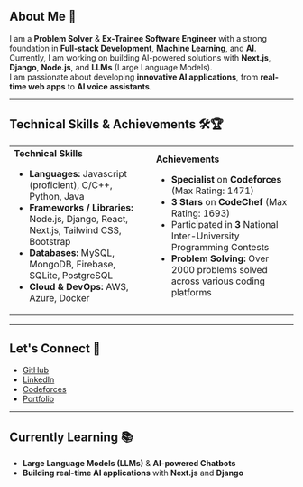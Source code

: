 ## About Me 🚀

I am a **Problem Solver** & **Ex-Trainee Software Engineer** with a strong foundation in **Full-stack Development**, **Machine Learning**, and **AI**.  
Currently, I am working on building AI-powered solutions with **Next.js**, **Django**, **Node.js**, and **LLMs** (Large Language Models).  
I am passionate about developing **innovative AI applications**, from **real-time web apps** to **AI voice assistants**.

---

## Technical Skills & Achievements 🛠🏆

<table>
  <tr>
    <td width="50%">
      <strong>Technical Skills</strong>
      <ul>
        <li><strong>Languages:</strong> Javascript (proficient), C/C++, Python, Java</li>
        <li><strong>Frameworks / Libraries:</strong> Node.js, Django, React, Next.js, Tailwind CSS, Bootstrap</li>
        <li><strong>Databases:</strong> MySQL, MongoDB, Firebase, SQLite, PostgreSQL</li>
        <li><strong>Cloud & DevOps:</strong> AWS, Azure, Docker</li>
      </ul>
    </td>
    <td width="50%">
      <strong>Achievements</strong>
      <ul>
        <li><strong>Specialist</strong> on <strong>Codeforces</strong> (Max Rating: 1471)</li>
        <li><strong>3 Stars</strong> on <strong>CodeChef</strong> (Max Rating: 1693)</li>
        <li>Participated in <strong>3</strong> National Inter-University Programming Contests</li>
        <li><strong>Problem Solving:</strong> Over 2000 problems solved across various coding platforms</li>
      </ul>
    </td>
  </tr>
</table>

---

## Let's Connect 🔗

- [GitHub](https://github.com/MehediHasan-75)  
- [LinkedIn](https://www.linkedin.com/in/mehedihasan)  
- [Codeforces](https://codeforces.com/profile/Mehedi_34)  
- [Portfolio](/)

---

## Currently Learning 📚

- **Large Language Models (LLMs)** & **AI-powered Chatbots**  
- **Building real-time AI applications** with **Next.js** and **Django**
